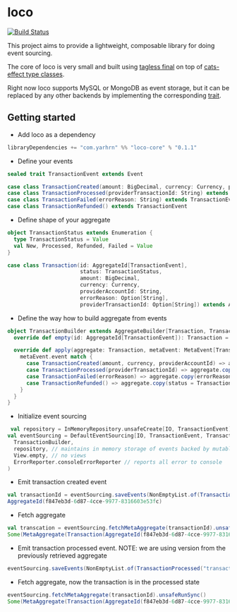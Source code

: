 # loco 
[![Build Status](https://travis-ci.org/yarhrn/loco.svg?branch=master)](https://travis-ci.org/yarhrn/loco)

This project aims to provide a lightweight, composable library for doing event sourcing. 

The core of loco is very small and built using [tagless final](https://www.youtube.com/watch?v=8sgAUIB8JOY) on top of [cats-effect type classes](https://typelevel.org/cats-effect/typeclasses/).

Right now loco supports MySQL or MongoDB as event storage, but it can be replaced by any other backends by implementing the corresponding [trait](https://github.com/yarhrn/loco/blob/master/core/src/main/scala/loco/repository/EventsRepository.scala).



## Getting started

- Add loco as a dependency 
```scala
libraryDependencies += "com.yarhrn" %% "loco-core" % "0.1.1"
```
- Define your events
```scala
sealed trait TransactionEvent extends Event

case class TransactionCreated(amount: BigDecimal, currency: Currency, providerAccountId: String) extends TransactionEvent
case class TransactionProcessed(providerTransactionId: String) extends TransactionEvent
case class TransactionFailed(errorReason: String) extends TransactionEvent
case class TransactionRefunded() extends TransactionEvent

```
- Define shape of your aggregate
```scala
object TransactionStatus extends Enumeration {
  type TransactionStatus = Value
  val New, Processed, Refunded, Failed = Value
}

case class Transaction(id: AggregateId[TransactionEvent],
                       status: TransactionStatus,
                       amount: BigDecimal,
                       currency: Currency,
                       providerAccountId: String,
                       errorReason: Option[String],
                       providerTransactionId: Option[String]) extends Aggregate[TransactionEvent]

```
- Define the way how to build aggregate from events
```scala
object TransactionBuilder extends AggregateBuilder[Transaction, TransactionEvent] {
  override def empty(id: AggregateId[TransactionEvent]): Transaction = Transaction(id, null, null, null, null, None, None)

  override def apply(aggregate: Transaction, metaEvent: MetaEvent[TransactionEvent]): Transaction = {
    metaEvent.event match {
      case TransactionCreated(amount, currency, providerAccountId) => aggregate.copy(amount = amount, currency = currency, providerAccountId = providerAccountId, status = TransactionStatus.New)
      case TransactionProcessed(providerTransactionId) => aggregate.copy(providerTransactionId = Some(providerTransactionId), status = TransactionStatus.Processed)
      case TransactionFailed(errorReason) => aggregate.copy(errorReason = Some(errorReason), status = TransactionStatus.Failed)
      case TransactionRefunded() => aggregate.copy(status = TransactionStatus.Refunded)
    }
  }
}
```
- Initialize event sourcing 
```scala
 val repository = InMemoryRepository.unsafeCreate[IO, TransactionEvent]
val eventSourcing = DefaultEventSourcing[IO, TransactionEvent, Transaction](
  TransactionBuilder,
  repository, // maintains in memory storage of events backed by mutable reference to map
  View.empty, // no views
  ErrorReporter.consoleErrorReporter // reports all error to console
)
```
- Emit transaction created event
```scala
val transactionId = eventSourcing.saveEvents(NonEmptyList.of(TransactionCreated(5.5, Currency.getInstance("USD"), "profile-id"))).unsafeRunSync()
AggregateId(f847eb3d-6d87-4cce-9977-8316603e53fc)
```
- Fetch aggregate
```scala
val transcation = eventSourcing.fetchMetaAggregate(transactionId).unsafeRunSync()
Some(MetaAggregate(Transaction(AggregateId(f847eb3d-6d87-4cce-9977-8316603e53fc),New,5.5,USD,profile-id,None,None),AggregateVersion(1)))
```
- Emit transaction processed event. NOTE: we are using version from the previously retrieved aggregate
```scala
eventSourcing.saveEvents(NonEmptyList.of(TransactionProcessed("transaction-id")), transactionId, tx.get.version).unsafeRunSync()
```
- Fetch aggregate, now the transaction is in the processed state
```scala
eventSourcing.fetchMetaAggregate(transactionId).unsafeRunSync()
Some(MetaAggregate(Transaction(AggregateId(f847eb3d-6d87-4cce-9977-8316603e53fc),Processed,5.5,USD,profile-id,None,Some(transaction-id)),AggregateVersion(2)))
```
